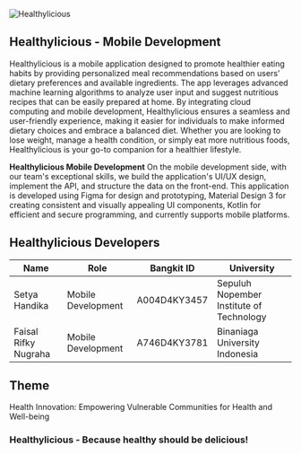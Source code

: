 
![Healthylicious](https://storage.googleapis.com/healthylicious-assets/Healthylicious_page-0019.jpg)
## Healthylicious - Mobile Development
Healthylicious is a mobile application designed to promote healthier eating habits by providing personalized meal recommendations based on users' dietary preferences and available ingredients. The app leverages advanced machine learning algorithms to analyze user input and suggest nutritious recipes that can be easily prepared at home. By integrating cloud computing and mobile development, Healthylicious ensures a seamless and user-friendly experience, making it easier for individuals to make informed dietary choices and embrace a balanced diet. Whether you are looking to lose weight, manage a health condition, or simply eat more nutritious foods, Healthylicious is your go-to companion for a healthier lifestyle.

**Healthylicious Mobile Development**
On the mobile development side, with our team's exceptional skills, we build the application's UI/UX design, implement the API, and structure the data on the front-end. This application is developed using Figma for design and prototyping, Material Design 3 for creating consistent and visually appealing UI components, Kotlin for efficient and secure programming, and currently supports mobile platforms.



## Healthylicious Developers

|  Name|Role  |Bangkit ID|University|
|--|--|--|--|
| Setya Handika| Mobile Development|A004D4KY3457 | Sepuluh Nopember Institute of Technology
|Faisal Rifky Nugraha  |Mobile Development |A746D4KY3781 |Binaniaga University Indonesia 


## Theme

Health Innovation: Empowering Vulnerable Communities for Health and Well-being

### Healthylicious - Because healthy should be delicious!
